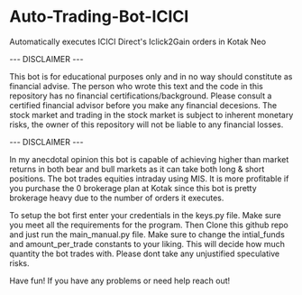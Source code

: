 # Auto-Trading-Bot-ICICI
Automatically executes ICICI Direct's Iclick2Gain orders in Kotak Neo

*-*-*-* DISCLAIMER *-*-*-*

This bot is for educational purposes only and in no way should constitute as financial advise. The person who wrote this text and the code in this repository has no financial certifications/background. Please consult a certified financial advisor before you make any financial decesions. The stock market and trading in the stock market is subject to inherent monetary risks, the owner of this repository will not be liable to any financial losses. 

*-*-*-* DISCLAIMER *-*-*-*

In my anecdotal opinion this bot is capable of achieving higher than market returns in both bear and bull markets as it can take both long & short positions. The bot trades equities intraday using MIS. It is more profitable if you purchase the 0 brokerage plan at Kotak since this bot is pretty brokerage heavy due to the number of orders it executes. 

To setup the bot first enter your credentials in the keys.py file. Make sure you meet all the requirements for the program. Then Clone this github repo and just run the main_manual.py file. Make sure to change the intial_funds and amount_per_trade constants to your liking. This will decide how much quantity the bot trades with. Please dont take any unjustified speculative risks. 

Have fun! If you have any problems or need help reach out!
